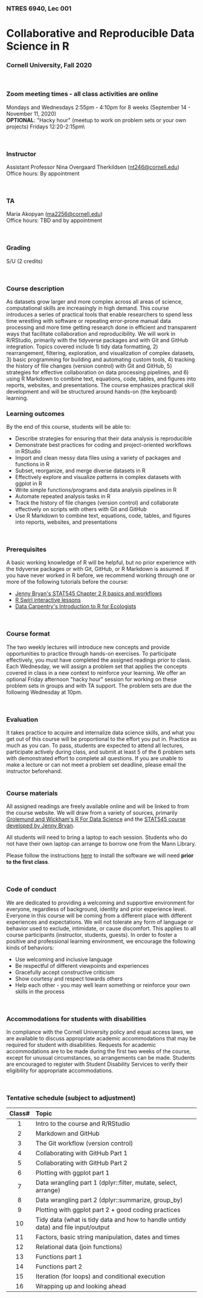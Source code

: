### NTRES 6940, Lec 001

# Collaborative and Reproducible Data Science in R

### Cornell University, Fall 2020

<br>

### Zoom meeting times - all class activities are online

Mondays and Wednesdays 2:55pm - 4:10pm for 8 weeks (September 14 - November 11, 2020)\
**OPTIONAL**: "Hacky hour" (meetup to work on problem sets or your own projects) Fridays 12:20-2:15pm\

<br>

### Instructor

Assistant Professor Nina Overgaard Therkildsen (nt246@cornell.edu)\
Office hours: By appointment

<br>

### TA

Maria Akopyan (ma2256@cornell.edu)\
Office hours: TBD and by appointment

<br>

### Grading

S/U (2 credits)

<br>

### Course description

As datasets grow larger and more complex across all areas of science, computational skills are increasingly in high demand. This course introduces a series of practical tools that enable researchers to spend less time wrestling with software or repeating error-prone manual data processing and more time getting research done in efficient and transparent ways that facilitate collaboration and reproducibility. We will work in R/RStudio, primarily with the tidyverse packages and with Git and GitHub integration. Topics covered include 1) tidy data formatting, 2) rearrangement, filtering, exploration, and visualization of complex datasets, 3) basic programming for building and automating custom tools, 4) tracking the history of file changes (version control) with Git and GitHub, 5) strategies for effective collaboration on data processing pipelines, and 6) using R Markdown to combine text, equations, code, tables, and figures into reports, websites, and presentations. The course emphasizes practical skill development and will be structured around hands-on (the keyboard) learning.

### Learning outcomes

By the end of this course, students will be able to:

* Describe strategies for ensuring that their data analysis is reproducible
* Demonstrate best practices for coding and project-oriented workflows in RStudio
* Import and clean messy data files using a variety of packages and functions in R 
* Subset, reorganize, and merge diverse datasets in R
* Effectively explore and visualize patterns in complex datasets with ggplot in R
* Write simple functions/programs and data analysis pipelines in R
* Automate repeated analysis tasks in R
* Track the history of file changes (version control) and collaborate effectively on scripts with others with Git and GitHub
* Use R Markdown to combine text, equations, code, tables, and figures into reports, websites, and presentations

<br>

### Prerequisites
A basic working knowledge of R will be helpful, but no prior experience with the tidyverse packages or with Git, GitHub, or R Markdown is assumed. If you have never worked in R before, we recommend working through one or more of the following tutorials before the course: 

+ [Jenny Bryan's STAT545 Chapter 2 R basics and workflows](https://stat545.com/r-basics.html)
+ [R Swirl interactive lessons](https://swirlstats.com/)
+ [Data Carpentry's Introduction to R for Ecologists](https://datacarpentry.org/R-ecology-lesson/)

<br>

### Course format
The two weekly lectures will introduce new concepts and provide opportunities to practice through hands-on exercises. To participate effectively, you must have completed the assigned readings prior to class. Each Wednesday, we will assign a problem set that applies the concepts covered in class in a new context to reinforce your learning. We offer an optional Friday afternoon "hacky hour" session for working on these problem sets in groups and with TA support. The problem sets are due the following Wednesday at 10pm. 

<br>

### Evaluation
It takes practice to acquire and internalize data science skills, and what you get out of this course will be proportional to the effort you put in. Practice as much as you can. To pass, students are expected to attend all lectures, participate actively during class, and submit at least 5 of the 6 problem sets with demonstrated effort to complete all questions. If you are unable to make a lecture or can not meet a problem set deadline, please email the instructor beforehand.  
<br>

### Course materials
All assigned readings are freely available online and will be linked to from the course website. We will draw from a variety of sources, primarily [Grolemund and Wickham's R For Data Science](https://r4ds.had.co.nz/) and the [STAT545 course developed by Jenny Bryan](https://stat545.com/).  

All students will need to bring a laptop to each session. Students who do not have their own laptop can arrange to borrow one from the Mann Library.

Please follow the instructions [here](https://github.com/nt246/NTRES6940-data-science/blob/master/misc/installation_guide.md) to install the software we will need **prior to the first class**.

<br>

### Code of conduct
We are dedicated to providing a welcoming and supportive environment for everyone, regardless of background, identity and prior experience level. Everyone in this course will be coming from a different place with different experiences and expectations. We will not tolerate any form of language or behavior used to exclude, intimidate, or cause discomfort. This applies to all course participants (instructor, students, guests). In order to foster a positive and professional learning environment, we encourage the following kinds of behaviors:

* Use welcoming and inclusive language
* Be respectful of different viewpoints and experiences
* Gracefully accept constructive criticism
* Show courtesy and respect towards others
* Help each other - you may well learn something or reinforce your own skills in the process

<br>

### Accommodations for students with disabilities
In compliance with the Cornell University policy and equal access laws, we are available to discuss appropriate academic accommodations that may be required for student with disabilities. Requests for academic accommodations are to be made during the first two weeks of the course, except for unusual circumstances, so arrangements can be made. Students are encouraged to register with Student Disability Services to verify their eligibility for appropriate accommodations.

<br>

### Tentative schedule (subject to adjustment) 

Class# | Topic
| :--: | :------- |
1 | Intro to the course and R/RStudio
2 | Markdown and GitHub
3 | The Git workflow (version control)
4 | Collaborating with GitHub Part 1
5 | Collaborating with GitHub Part 2
6 | Plotting with ggplot part 1
7 | Data wrangling part 1 (dplyr::filter, mutate, select, arrange)
8 | Data wrangling part 2 (dplyr::summarize, group_by)
9 | Plotting with ggplot part 2 + good coding practices
10 | Tidy data (what is tidy data and how to handle untidy data) and file input/output
11 | Factors, basic string manipulation, dates and times
12 | Relational data (join functions)
13 | Functions part 1
14 | Functions part 2
15 | Iteration (for loops) and conditional execution
16 | Wrapping up and looking ahead
